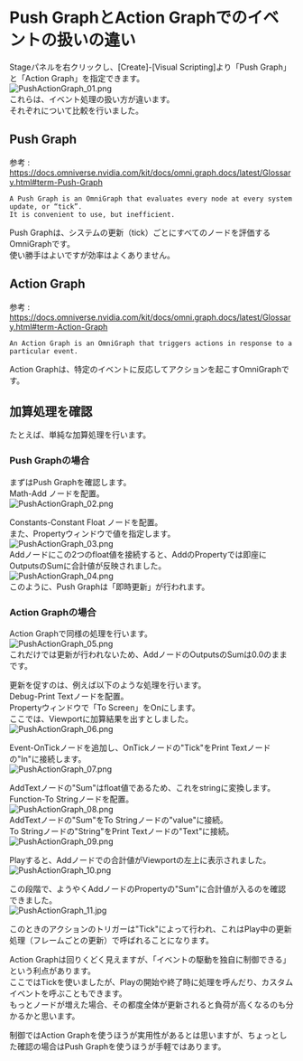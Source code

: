 # Push GraphとAction Graphでのイベントの扱いの違い

Stageパネルを右クリックし、[Create]-[Visual Scripting]より「Push Graph」と「Action Graph」を指定できます。     
![PushActionGraph_01.png](./images/PushActionGraph/PushActionGraph_01.png)      
これらは、イベント処理の扱い方が違います。      
それぞれについて比較を行いました。     

## Push Graph

参考 : https://docs.omniverse.nvidia.com/kit/docs/omni.graph.docs/latest/Glossary.html#term-Push-Graph      

    A Push Graph is an OmniGraph that evaluates every node at every system update, or “tick”.
    It is convenient to use, but inefficient.

Push Graphは、システムの更新（tick）ごとにすべてのノードを評価するOmniGraphです。      
使い勝手はよいですが効率はよくありません。      

## Action Graph

参考 : https://docs.omniverse.nvidia.com/kit/docs/omni.graph.docs/latest/Glossary.html#term-Action-Graph     

    An Action Graph is an OmniGraph that triggers actions in response to a particular event.

Action Graphは、特定のイベントに反応してアクションを起こすOmniGraphです。      

## 加算処理を確認

たとえば、単純な加算処理を行います。     

### Push Graphの場合

まずはPush Graphを確認します。      
Math-Add ノードを配置。     
![PushActionGraph_02.png](./images/PushActionGraph/PushActionGraph_02.png)      

Constants-Constant Float ノードを配置。     
また、Propertyウィンドウで値を指定します。     
![PushActionGraph_03.png](./images/PushActionGraph/PushActionGraph_03.png)      
Addノードにこの2つのfloat値を接続すると、AddのPropertyでは即座にOutputsのSumに合計値が反映されました。     
![PushActionGraph_04.png](./images/PushActionGraph/PushActionGraph_04.png)      
このように、Push Graphは「即時更新」が行われます。      

### Action Graphの場合

Action Graphで同様の処理を行います。     
![PushActionGraph_05.png](./images/PushActionGraph/PushActionGraph_05.png)      
これだけでは更新が行われないため、AddノードのOutputsのSumは0.0のままです。     

更新を促すのは、例えば以下のような処理を行います。     
Debug-Print Textノードを配置。    
Propertyウィンドウで「To Screen」をOnにします。     
ここでは、Viewportに加算結果を出すとしました。      
![PushActionGraph_06.png](./images/PushActionGraph/PushActionGraph_06.png)      

Event-OnTickノードを追加し、OnTickノードの"Tick"をPrint Textノードの"In"に接続します。      
![PushActionGraph_07.png](./images/PushActionGraph/PushActionGraph_07.png)      

AddTextノードの"Sum"はfloat値であるため、これをstringに変換します。     
Function-To Stringノードを配置。     
![PushActionGraph_08.png](./images/PushActionGraph/PushActionGraph_08.png)      
AddTextノードの"Sum"をTo Stringノードの"value"に接続。      
To Stringノードの"String"をPrint Textノードの"Text"に接続。      
![PushActionGraph_09.png](./images/PushActionGraph/PushActionGraph_09.png)      

Playすると、Addノードでの合計値がViewportの左上に表示されました。      
![PushActionGraph_10.png](./images/PushActionGraph/PushActionGraph_10.png)      

この段階で、ようやくAddノードのPropertyの"Sum"に合計値が入るのを確認できました。      
![PushActionGraph_11.jpg](./images/PushActionGraph/PushActionGraph_11.jpg)      

このときのアクションのトリガーは"Tick"によって行われ、これはPlay中の更新処理（フレームごとの更新）で呼ばれることになります。      

Action Graphは回りくどく見えますが、「イベントの駆動を独自に制御できる」という利点があります。     
ここではTickを使いましたが、Playの開始や終了時に処理を呼んだり、カスタムイベントを呼ぶこともできます。      
もっとノードが増えた場合、その都度全体が更新されると負荷が高くなるのも分かるかと思います。      

制御ではAction Graphを使うほうが実用性があるとは思いますが、ちょっとした確認の場合はPush Graphを使うほうが手軽ではあります。     
